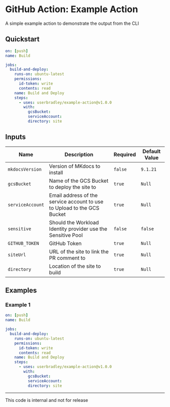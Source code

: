 # GitHub Action: Example Action

A simple example action to demonstrate the output from the CLI

## Quickstart

```yaml
on: [push]
name: Build

jobs:
  build-and-deploy:
    runs-on: ubuntu-latest
    permissions:
      id-token: write
      contents: read
    name: Build and Deploy
    steps:
      - uses: userbradley/example-action@v1.0.0
        with:
          gcsBucket:
          serviceAccount:
          directory: site
```
## Inputs

| Name | Description | Required | Default Value |
|------|-------------|----------|---------------|
| `mkdocsVersion` | Version of MKdocs to install | `false` | `9.1.21` |
| `gcsBucket` | Name of the GCS Bucket to deploy the site to | `true` | `Null` |
| `serviceAccount` | Email address of the service account to use to Upload to the GCS Bucket | `true` | `Null` |
| `sensitive` | Should the Workload Identity provider use the Sensitive Pool | `false` | `false` |
| `GITHUB_TOKEN` | GitHub Token | `true` | `Null` |
| `siteUrl` | URL of the site to link the PR comment to | `true` | `Null` |
| `directory` | Location of the site to build | `true` | `Null` |

## Examples

### Example 1

```yaml
on: [push]
name: Build

jobs:
  build-and-deploy:
    runs-on: ubuntu-latest
    permissions:
      id-token: write
      contents: read
    name: Build and Deploy
    steps:
      - uses: userbradley/example-action@v1.0.0
        with:
          gcsBucket: 
          serviceAccount: 
          directory: site
```

---
This code is internal and not for release